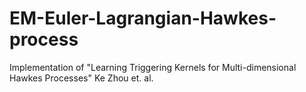 # EM-Euler-Lagrangian-Hawkes-process
Implementation of "Learning Triggering Kernels for Multi-dimensional Hawkes Processes" Ke Zhou et. al. 
